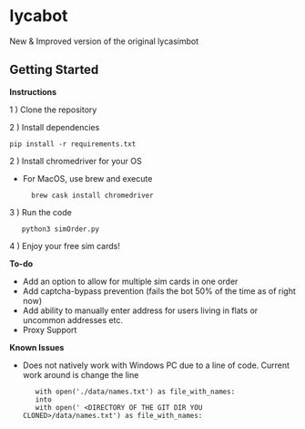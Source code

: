 # lycabot
New &amp; Improved version of the original lycasimbot


## Getting Started
**Instructions**

1 ) Clone the repository

2 ) Install dependencies

    pip install -r requirements.txt

2 ) Install chromedriver for your OS
- For MacOS, use brew and execute
    
        brew cask install chromedriver

3 ) Run the code
       
       python3 simOrder.py
       
4 ) Enjoy your free sim cards!

**To-do**
- Add an option to allow for multiple sim cards in one order
- Add captcha-bypass prevention (fails the bot 50% of the time as of right now)
- Add ability to manually enter address for users living in flats or uncommon addresses etc.
- Proxy Support

**Known Issues**
- Does not natively work with Windows PC due to a line of code. Current work around is change the line 

         with open('./data/names.txt') as file_with_names:
         into 
         with open(' <DIRECTORY OF THE GIT DIR YOU CLONED>/data/names.txt') as file_with_names:
